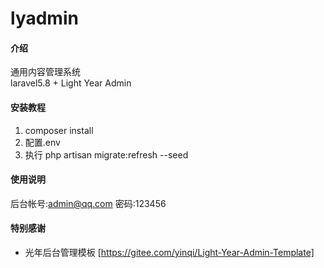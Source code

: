 # lyadmin

#### 介绍

通用内容管理系统  
laravel5.8 + Light Year Admin  

#### 安装教程

1. composer install
2. 配置.env
3. 执行 php artisan migrate:refresh --seed

#### 使用说明

后台帐号:admin@qq.com 密码:123456

#### 特别感谢

- 光年后台管理模板 [https://gitee.com/yinqi/Light-Year-Admin-Template]
